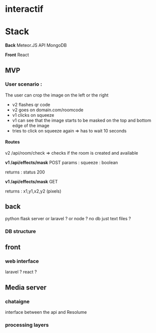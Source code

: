 # interactif

# Stack

**Back**
Meteor.JS API
MongoDB

**Front**
React



## MVP
### User scenario :

The user can crop the image on the left or the right

- v2 flashes qr code
- v2 goes on domain.com/roomcode
- v1 clicks on squeeze
- v1 can see that the image starts to be masked on the top and bottom edge of the image
- tries to click on squeeze again => has to wait 10 seconds

#### Routes
v2 /api/room/check => checks if the room is created and available

**v1 /api/effects/mask**
POST
params :
squeeze : boolean

returns :
status 200

**v1 /api/effects/mask**
GET

returns :
x1,y1,x2,y2 (pixels)

## back
python flask server or laravel ? or node ?
no db just text files ?

### DB structure




## front

### web interface
laravel ? react ?







## Media server
### chataigne 
interface between the api and Resolume

### processing layers